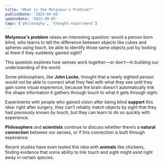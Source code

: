 ```yaml
---
title: "What is the Molyneux's Problem?"
publishDate: '2025-09-05'
updateDate: '2025-09-05'
tags: ['philosophy', 'thought-experiment']
---
```


**Molyneux's problem** raises an interesting question: would a person born blind, who learns to tell the difference between objects like cubes and spheres using touch, be able to identify those same objects just by looking at them if they suddenly gained sight?

This question explores how senses work together—or don’t—in building our understanding of the world.

Some philosophers, like **John Locke**, thought that a newly sighted person would not be able to connect what they feel with what they see until they gain some visual experience, because the brain doesn't automatically link the shape information it gathers through touch to what it gets through sight.

Experiments with people who gained vision after being blind **support** this idea: right after surgery, they can’t reliably match objects by sight that they had previously known by touch, but they can learn to do so quickly with experience.

**Philosophers** and **scientists** continue to discuss whether there’s a **natural connection** between our senses, or if this connection is built through experience.

Recent studies have even tested this idea with **animals** like chickens, finding evidence that some ability to link touch and sight might exist right away in certain species.
